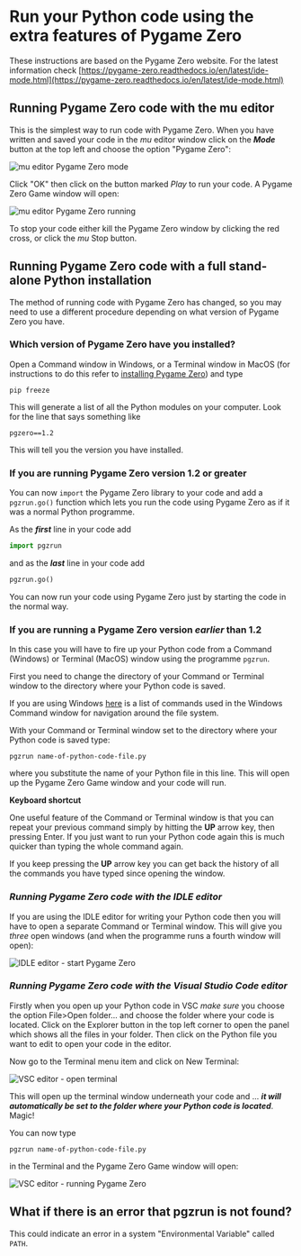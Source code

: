# Run your Python code using the extra features of Pygame Zero

These instructions are based on the Pygame Zero website. For the latest information check [https://pygame-zero.readthedocs.io/en/latest/ide-mode.html](https://pygame-zero.readthedocs.io/en/latest/ide-mode.html)

## Running Pygame Zero code with the **mu** editor

This is the simplest way to run code with Pygame Zero. When you have written and saved your code in the *mu* editor window click on the ***Mode*** button at the top left and choose the option "Pygame Zero":

![mu editor Pygame Zero mode](../Images/mu_pgz.png)

Click "OK" then click on the button marked *Play* to run your code. A Pygame Zero Game window will open:

![mu editor Pygame Zero running](../Images/mu_pgz_running.png)

To stop your code either kill the Pygame Zero window by clicking the red cross, or click the *mu* Stop button.

## Running Pygame Zero code with a full stand-alone Python installation

The method of running code with Pygame Zero has changed, so you may need to use a different procedure depending on what version of Pygame Zero you have.

### Which version of Pygame Zero have you installed?

Open a Command window in Windows, or a Terminal window in MacOS (for instructions to do this refer to [installing Pygame Zero](../install_pgz/installing_pgz.md)) and type

```windows
pip freeze
```

This will generate a list of all the Python modules on your computer. Look for the line that says something like

```windows
pgzero==1.2
```

This will tell you the version you have installed.

### If you are running Pygame Zero version 1.2 or greater

You can now ```import``` the Pygame Zero library to your code and add a ```pgzrun.go()``` function which lets you run the code using Pygame Zero as if it was a normal Python programme.

As the ***first*** line in your code add

```python
import pgzrun
```

and as the ***last*** line in your code add

```python
pgzrun.go()
```

You can now run your code using Pygame Zero just by starting the code in the normal way.

### If you are running a Pygame Zero version *earlier* than 1.2

In this case you will have to fire up your Python code from a Command (Windows) or Terminal (MacOS) window using the programme ```pgzrun```.

First you need to change the directory of your Command or Terminal window to the directory where your Python code is saved.

If you are using Windows [here](cmd_navigation.md) is a list of commands used in the Windows Command window for navigation around the file system.

With your Command or Terminal window set to the directory where your Python code is saved type:

```'windows
pgzrun name-of-python-code-file.py
```

where you substitute the name of your Python file in this line. This will open up the Pygame Zero Game window and your code will run.

**Keyboard shortcut**

One useful feature of the Command or Terminal window is that you can repeat your previous command simply by hitting the **UP** arrow key, then pressing Enter. If you just want to run your Python code again this is much quicker than typing the whole command again.

If you keep pressing the **UP** arrow key you can get back the history of all the commands you have typed since opening the window.

### *Running Pygame Zero code with the **IDLE** editor*

If you are using the IDLE editor for writing your Python code then you will have to open a separate Command or Terminal window. This will give you *three* open windows (and when the programme runs a fourth window will open):

![IDLE editor - start Pygame Zero](../Images/idle_pgzero_start.png)

### *Running Pygame Zero code with the **Visual Studio Code** editor*

Firstly when you open up your Python code in VSC *make sure* you choose the option File>Open folder... and choose the folder where your code is located. Click on the Explorer button in the top left corner to open the panel which shows all the files in your folder. Then click on the Python file you want to edit to open your code in the editor.

Now go to the Terminal menu item and click on New Terminal:

![VSC editor - open terminal](../Images/vsc_pgzrun.png)

This will open up the terminal window underneath your code and ... ***it will automatically be set to the folder where your Python code is located***. Magic!

You can now type 

```'windows
pgzrun name-of-python-code-file.py
```

in the Terminal and the Pygame Zero Game window will open:

![VSC editor - running Pygame Zero](../Images/vsc_pgz_running.png)

## What if there is an error that pgzrun is not found?

This could indicate an error in a system "Environmental Variable" called ```PATH```.

